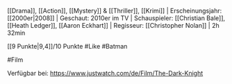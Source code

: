 [[Drama]], [[Action]], [[Mystery]] & [[Thriller]], [[Krimi]] | Erscheinungsjahr: [[2000er|2008]] | Geschaut: 2010er im TV | Schauspieler: [[Christian Bale]], [[Heath Ledger]], [[Aaron Eckhart]] | Regisseur: [[Christopher Nolan]] | 2h 32min

[[9 Punkte|9,4]]/10 Punkte #Like #Batman


#Film 

Verfügbar bei: https://www.justwatch.com/de/Film/The-Dark-Knight